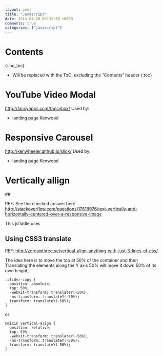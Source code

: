 ```yaml
---
layout: post
title: "Javascript"
date: 2014-04-20 09:31:50 +0200
comments: true
categories: ["javascript"]
---
```


# Contents
{:.no_toc}

* Will be replaced with the ToC, excluding the "Contents" header
{:toc}

# YouTube Video Modal

http://fancyapps.com/fancybox/ Used by:

* landing page Kenwood

# Responsive Carousel

http://kenwheeler.github.io/slick/ Used by:

* landing page Kenwood



# Vertically allign

## 

REF: See the checked answer here http://stackoverflow.com/questions/17818976/text-vertically-and-horizontally-centered-over-a-responsive-image

This jsfiddle uses 


## Using CSS3 translate

REF: http://zerosixthree.se/vertical-align-anything-with-just-3-lines-of-css/

The idea here is to move the top at 50% of the container and then Translating the elements along the Y axis 50% will move it down 50% of its own height,

~~~
.slider-copy {
  position: absolute;
  top: 50%;
  -webkit-transform: translateY(-50%);
  -ms-transform: translateY(-50%);
  transform: translateY(-50%);
}
~~~

or

~~~
@mixin vertical-align {
  position: relative;
  top: 50%;
  -webkit-transform: translateY(-50%);
  -ms-transform: translateY(-50%);
  transform: translateY(-50%);
}
~~~
